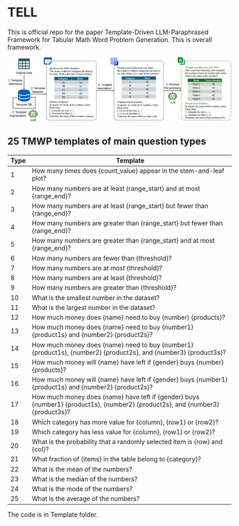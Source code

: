 # TELL
This is official repo for the paper Template-Driven LLM-Paraphrased Framework for Tabular Math Word Problem Generation. This is overall framework.

<p align="center">
    <img src="./pictures/Framework03.png" width="800">
    <br>
</p>

## 25 TMWP templates of main question types

| Type | Template                                                                                                                       |
|------|--------------------------------------------------------------------------------------------------------------------------------|
| 1    | How many times does {count_value} appear in the stem-and-leaf plot?                                                            |
| 2    | How many numbers are at least {range_start} and at most {range_end}?                                                           |
| 3    | How many numbers are at least {range_start} but fewer than {range_end}?                                                        |
| 4    | How many numbers are greater than {range_start} but fewer than {range_end}?                                                    |
| 5    | How many numbers are greater than {range_start} and at most {range_end}?                                                       |
| 6    | How many numbers are fewer than {threshold}?                                                                                   |
| 7    | How many numbers are at most {threshold}?                                                                                      |
| 8    | How many numbers are at least {threshold}?                                                                                     |
| 9    | How many numbers are greater than {threshold}?                                                                                 |
| 10   | What is the smallest number in the dataset?                                                                                    |
| 11   | What is the largest number in the dataset?                                                                                     |
| 12   | How much money does {name} need to buy {number} {products}?                                                                    |
| 13   | How much money does {name} need to buy {number1} {product1s} and {number2} {product2s}?                                        |
| 14   | How much money does {name} need to buy {number1} {product1s}, {number2} {product2s}, and {number3} {product3s}?                |
| 15   | How much money will {name} have left if {gender} buys {number} {products}?                                                     |
| 16   | How much money will {name} have left if {gender} buys {number1} {product1s} and {number2} {product2s}?                         |
| 17   | How much money does {name} have left if {gender} buys {number1} {product1s}, {number2} {product2s}, and {number3} {product3s}? |
| 18   | Which category has more value for {column}, {row1} or {row2}?                                                                  |
| 19   | Which category has less value for {column}, {row1} or {row2}?                                                                  |
| 20   | What is the probability that a randomly selected item is {row} and {col}?                                                      |
| 21   | What fraction of {items} in the table belong to {category}?                                                                    |
| 22   | What is the mean of the numbers?                                                                                               |
| 23   | What is the median of the numbers?                                                                                             |
| 24   | What is the mode of the numbers?                                                                                               |
| 25   | What is the average of the numbers?                                                                                            |


The code is in Template folder.

